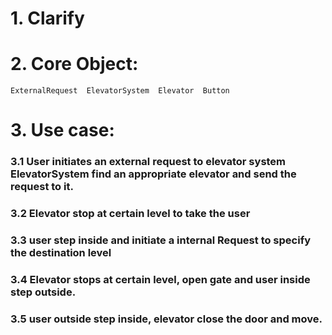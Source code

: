 

# 1. Clarify




# 2. Core Object:
    
    ExternalRequest  ElevatorSystem  Elevator  Button
    
    

# 3. Use case:

### 3.1 User initiates an external request to elevator system ElevatorSystem find an appropriate elevator and send the request to it.

### 3.2 Elevator stop at certain level to take the user

### 3.3 user step inside and initiate a internal Request to specify the destination level

### 3.4 Elevator stops at certain level, open gate and user inside step outside.

### 3.5  user outside step inside, elevator close the door and move. 


